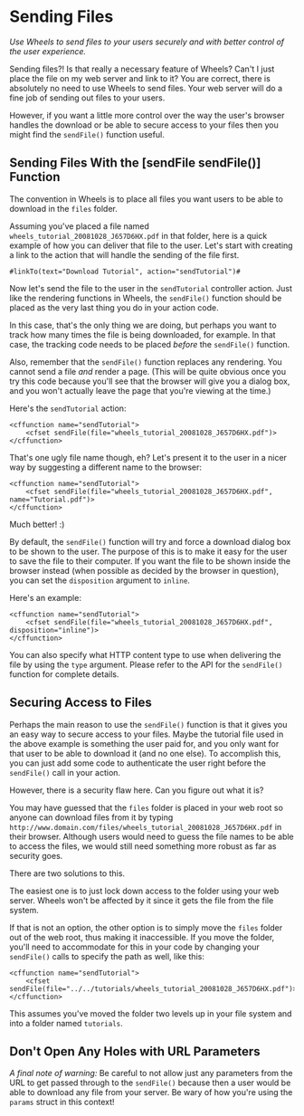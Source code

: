 # Sending Files

*Use Wheels to send files to your users securely and with better control of the user experience.*

Sending files?! Is that really a necessary feature of Wheels? Can't I just place the file on my web
server and link to it? You are correct, there is absolutely no need to use Wheels to send files. Your
web server will do a fine job of sending out files to your users.

However, if you want a little more control over the way the user's browser handles the download or be
able to secure access to your files then you might find the `sendFile()` function useful.

## Sending Files With the [sendFile sendFile()] Function

The convention in Wheels is to place all files you want users to be able to download in the `files`
folder.

Assuming you've placed a file named `wheels_tutorial_20081028_J657D6HX.pdf` in that folder, here is a
quick example of how you can deliver that file to the user. Let's start with creating a link to the
action that will handle the sending of the file first.

	#linkTo(text="Download Tutorial", action="sendTutorial")#

Now let's send the file to the user in the `sendTutorial` controller action. Just like the rendering
functions in Wheels, the `sendFile()` function should be placed as the very last thing you do in your
action code.

In this case, that's the only thing we are doing, but perhaps you want to track how many times the file
is being downloaded, for example. In that case, the tracking code needs to be placed _before_ the
`sendFile()` function.

Also, remember that the `sendFile()` function replaces any rendering. You cannot send a file _and_
render a page. (This will be quite obvious once you try this code because you'll see that the browser
will give you a dialog box, and you won't actually leave the page that you're viewing at the time.)

Here's the `sendTutorial` action:

	<cffunction name="sendTutorial">
		<cfset sendFile(file="wheels_tutorial_20081028_J657D6HX.pdf")>
	</cffunction>

That's one ugly file name though, eh? Let's present it to the user in a nicer way by suggesting a
different name to the browser:

	<cffunction name="sendTutorial">
		<cfset sendFile(file="wheels_tutorial_20081028_J657D6HX.pdf", name="Tutorial.pdf")>
	</cffunction>

Much better! :)

By default, the `sendFile()` function will try and force a download dialog box to be shown to the user.
The purpose of this is to make it easy for the user to save the file to their computer. If you want the
file to be shown inside the browser instead (when possible as decided by the browser in question), you
can set the `disposition` argument to `inline`.

Here's an example:

	<cffunction name="sendTutorial">
		<cfset sendFile(file="wheels_tutorial_20081028_J657D6HX.pdf", disposition="inline")>
	</cffunction>

You can also specify what HTTP content type to use when delivering the file by using the `type`
argument. Please refer to the API for the `sendFile()` function for complete details.

## Securing Access to Files

Perhaps the main reason to use the `sendFile()` function is that it gives you an easy way to secure
access to your files. Maybe the tutorial file used in the above example is something the user paid for,
and you only want for that user to be able to download it (and no one else). To accomplish this, you
can just add some code to authenticate the user right before the `sendFile()` call in your action.

However, there is a security flaw here. Can you figure out what it is?

You may have guessed that the `files` folder is placed in your web root so anyone can download files
from it by typing `http://www.domain.com/files/wheels_tutorial_20081028_J657D6HX.pdf` in their browser.
Although users would need to guess the file names to be able to access the files, we would still need
something more robust as far as security goes.

There are two solutions to this.

The easiest one is to just lock down access to the folder using your web server. Wheels won't be
affected by it since it gets the file from the file system.

If that is not an option, the other option is to simply move the `files` folder out of the web root,
thus making it inaccessible. If you move the folder, you'll need to accommodate for this in your code
by changing your `sendFile()` calls to specify the path as well, like this:

	<cffunction name="sendTutorial">
		<cfset sendFile(file="../../tutorials/wheels_tutorial_20081028_J657D6HX.pdf")>
	</cffunction>

This assumes you've moved the folder two levels up in your file system and into a folder named
`tutorials`.

## Don't Open Any Holes with URL Parameters

*A final note of warning:* Be careful to not allow just any parameters from the URL to get passed
through to the `sendFile()` because then a user would be able to download any file from your server.
Be wary of how you're using the `params` struct in this context!